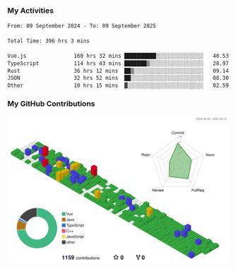 ### My Activities

<!--START_SECTION:waka-->

```txt
From: 09 September 2024 - To: 09 September 2025

Total Time: 396 hrs 3 mins

Vue.js               160 hrs 32 mins ██████████░░░░░░░░░░░░░░░   40.53 %
TypeScript           114 hrs 43 mins ███████▒░░░░░░░░░░░░░░░░░   28.97 %
Rust                 36 hrs 12 mins  ██▒░░░░░░░░░░░░░░░░░░░░░░   09.14 %
JSON                 32 hrs 52 mins  ██░░░░░░░░░░░░░░░░░░░░░░░   08.30 %
Other                10 hrs 15 mins  ▓░░░░░░░░░░░░░░░░░░░░░░░░   02.59 %
```

<!--END_SECTION:waka-->

### My GitHub Contributions

![](./profile-3d-contrib/profile-gitblock.svg)
